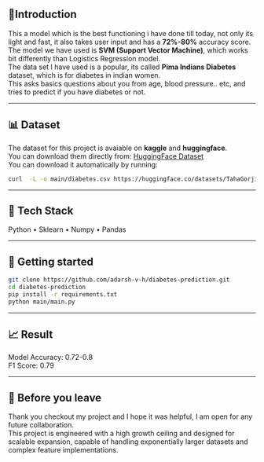 ## 👋Introduction
This a model which is the best functioning i have done till today, not only its light and fast, it also takes user input and has a **72%-80%** accuracy score. <br>
The model we have used is **SVM (Support Vector Machine)**, which works bit differently than Logistics Regression model. <br>
The data set I have used is a popular, its called **Pima Indians Diabetes** dataset, which is for diabetes in indian women. <br>
This asks basics questions about you from age, blood pressure.. etc, and tries to predict if you have diabetes or not. <br>

---

## 📊 Dataset
The dataset for this project is avaiable on **kaggle** and **huggingface**. <br>
You can download them directly from: [HuggingFace Dataset](https://huggingface.co/datasets/TahaGorji/DiabetesDeepInsight-CSV/resolve/main/diabetes.csv?download=true) <br>
You can download it automatically by running: <br>
```bash
curl  -L -o main/diabetes.csv https://huggingface.co/datasets/TahaGorji/DiabetesDeepInsight-CSV/resolve/main/diabetes.csv
```
---

## 🧠 Tech Stack
Python • Sklearn • Numpy • Pandas

---

## 🚀 Getting started
```bash
git clone https://github.com/adarsh-v-h/diabetes-prediction.git 
cd diabetes-prediction 
pip install -r requirements.txt 
python main/main.py 
```

---

## 📈 Result
Model Accuracy: 0.72-0.8 <br>
F1 Score: 0.79

---

## 👋 Before you leave
Thank you checkout my project and I hope it was helpful, I am open for any future collaboration. <br>
This project is engineered with a high growth ceiling and designed for scalable expansion, capable of handling exponentially larger datasets and complex feature implementations. 